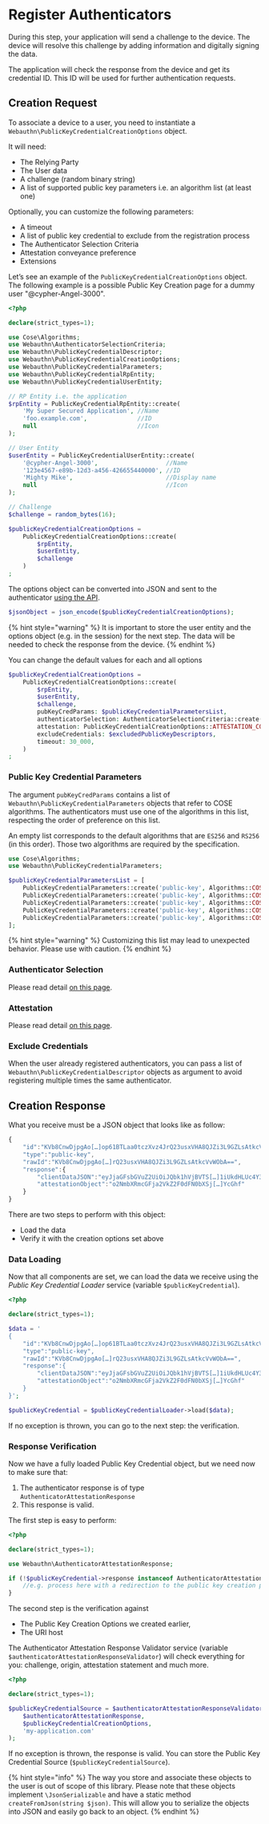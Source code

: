 # Register Authenticators

During this step, your application will send a challenge to the device. The device will resolve this challenge by adding information and digitally signing the data.

The application will check the response from the device and get its credential ID. This ID will be used for further authentication requests.

## Creation Request

To associate a device to a user, you need to instantiate a `Webauthn\PublicKeyCredentialCreationOptions` object.

It will need:

* The Relying Party
* The User data
* A challenge (random binary string)
* A list of supported public key parameters i.e. an algorithm list (at least one)

Optionally, you can customize the following parameters:

* A timeout
* A list of public key credential to exclude from the registration process
* The Authenticator Selection Criteria
* Attestation conveyance preference
* Extensions

Let’s see an example of the `PublicKeyCredentialCreationOptions` object. The following example is a possible Public Key Creation page for a dummy user "@cypher-Angel-3000".

```php
<?php

declare(strict_types=1);

use Cose\Algorithms;
use Webauthn\AuthenticatorSelectionCriteria;
use Webauthn\PublicKeyCredentialDescriptor;
use Webauthn\PublicKeyCredentialCreationOptions;
use Webauthn\PublicKeyCredentialParameters;
use Webauthn\PublicKeyCredentialRpEntity;
use Webauthn\PublicKeyCredentialUserEntity;

// RP Entity i.e. the application
$rpEntity = PublicKeyCredentialRpEntity::create(
    'My Super Secured Application', //Name
    'foo.example.com',              //ID
    null                            //Icon
);

// User Entity
$userEntity = PublicKeyCredentialUserEntity::create(
    '@cypher-Angel-3000',                   //Name
    '123e4567-e89b-12d3-a456-426655440000', //ID
    'Mighty Mike',                          //Display name
    null                                    //Icon
);

// Challenge
$challenge = random_bytes(16);

$publicKeyCredentialCreationOptions =
    PublicKeyCredentialCreationOptions::create(
        $rpEntity,
        $userEntity,
        $challenge
    )
;
```

The options object can be converted into JSON and sent to the authenticator [using the API](https://developer.mozilla.org/en-US/docs/Web/API/Web\_Authentication\_API).

```php
$jsonObject = json_encode($publicKeyCredentialCreationOptions);
```

{% hint style="warning" %}
It is important to store the user entity and the options object (e.g. in the session) for the next step. The data will be needed to check the response from the device.
{% endhint %}

You can change the default values for each and all options

```php
$publicKeyCredentialCreationOptions =
    PublicKeyCredentialCreationOptions::create(
        $rpEntity,
        $userEntity,
        $challenge,
        pubKeyCredParams: $publicKeyCredentialParametersList,
        authenticatorSelection: AuthenticatorSelectionCriteria::create(),
        attestation: PublicKeyCredentialCreationOptions::ATTESTATION_CONVEYANCE_PREFERENCE_NONE,
        excludeCredentials: $excludedPublicKeyDescriptors,
        timeout: 30_000,
    )
;
```

### Public Key Credential Parameters

The argument `pubKeyCredParams` contains a list of `Webauthn\PublicKeyCredentialParameters` objects that refer to COSE algorithms. The authenticators must use one of the algorithms in this list, respecting the order of preference on this list.

An empty list corresponds to the default algorithms that are `ES256` and `RS256` (in this order). Those two algorithms are required by the specification.

```php
use Cose\Algorithms;
use Webauthn\PublicKeyCredentialParameters;

$publicKeyCredentialParametersList = [
    PublicKeyCredentialParameters::create('public-key', Algorithms::COSE_ALGORITHM_ES256K), // More interesting algorithm
    PublicKeyCredentialParameters::create('public-key', Algorithms::COSE_ALGORITHM_ES256),  //      ||
    PublicKeyCredentialParameters::create('public-key', Algorithms::COSE_ALGORITHM_RS256),  //      || 
    PublicKeyCredentialParameters::create('public-key', Algorithms::COSE_ALGORITHM_PS256),  //      \/
    PublicKeyCredentialParameters::create('public-key', Algorithms::COSE_ALGORITHM_ED256),  // Less interesting algorithm
];
```

{% hint style="warning" %}
Customizing this list may lead to unexpected behavior. Please use with caution.
{% endhint %}

### Authenticator Selection

Please read detail [on this page](advanced-behaviours/authenticator-selection-criteria.md).

### Attestation

Please read detail [on this page](advanced-behaviours/attestation-and-metadata-statement.md).

### Exclude Credentials

When the user already registered authenticators, you can pass a list of `Webauthn\PublicKeyCredentialDescriptor` objects as argument to avoid registering multiple times the same authenticator.

## Creation Response

What you receive must be a JSON object that looks like as follow:

```javascript
{
    "id":"KVb8CnwDjpgAo[…]op61BTLaa0tczXvz4JrQ23usxVHA8QJZi3L9GZLsAtkcVvWObA",
    "type":"public-key",
    "rawId":"KVb8CnwDjpgAo[…]rQ23usxVHA8QJZi3L9GZLsAtkcVvWObA==",
    "response":{
        "clientDataJSON":"eyJjaGFsbGVuZ2UiOiJQbk1hVjBVTS[…]1iUkdHLUc4Y3BDSdGUifQ==",
        "attestationObject":"o2NmbXRmcGFja2VkZ2F0dFN0bXSj[…]YcGhf"
    }
}
```

There are two steps to perform with this object:

* Load the data
* Verify it with the creation options set above

### Data Loading

Now that all components are set, we can load the data we receive using the _Public Key Credential Loader_ service (variable `$publicKeyCredential`).

```php
<?php

declare(strict_types=1);

$data = '
{
    "id":"KVb8CnwDjpgAo[…]op61BTLaa0tczXvz4JrQ23usxVHA8QJZi3L9GZLsAtkcVvWObA",
    "type":"public-key",
    "rawId":"KVb8CnwDjpgAo[…]rQ23usxVHA8QJZi3L9GZLsAtkcVvWObA==",
    "response":{
        "clientDataJSON":"eyJjaGFsbGVuZ2UiOiJQbk1hVjBVTS[…]1iUkdHLUc4Y3BDSdGUifQ==",
        "attestationObject":"o2NmbXRmcGFja2VkZ2F0dFN0bXSj[…]YcGhf"
    }
}';

$publicKeyCredential = $publicKeyCredentialLoader->load($data);
```

If no exception is thrown, you can go to the next step: the verification.

### Response Verification

Now we have a fully loaded Public Key Credential object, but we need now to make sure that:

1. The authenticator response is of type `AuthenticatorAttestationResponse`
2. This response is valid.

The first step is easy to perform:

```php
<?php

declare(strict_types=1);

use Webauthn\AuthenticatorAttestationResponse;

if (!$publicKeyCredential->response instanceof AuthenticatorAttestationResponse) {
    //e.g. process here with a redirection to the public key creation page. 
}
```

The second step is the verification against

* The Public Key Creation Options we created earlier,
* The URI host

The Authenticator Attestation Response Validator service (variable `$authenticatorAttestationResponseValidator`) will check everything for you: challenge, origin, attestation statement and much more.

```php
<?php

declare(strict_types=1);

$publicKeyCredentialSource = $authenticatorAttestationResponseValidator->check(
    $authenticatorAttestationResponse,
    $publicKeyCredentialCreationOptions,
    'my-application.com'
);
```

If no exception is thrown, the response is valid. You can store the Public Key Credential Source (`$publicKeyCredentialSource`).

{% hint style="info" %}
The way you store and associate these objects to the user is out of scope of this library. Please note that these objects implement `\JsonSerializable` and have a static method `createFromJson(string $json)`. This will allow you to serialize the objects into JSON and easily go back to an object.
{% endhint %}
